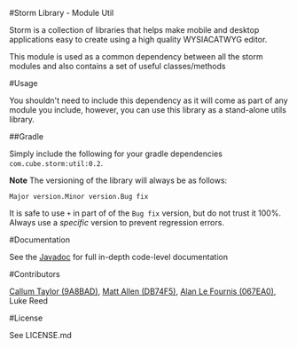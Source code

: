 #Storm Library - Module Util

Storm is a collection of libraries that helps make mobile and desktop applications easy to create using a high quality WYSIACATWYG editor.

This module is used as a common dependency between all the storm modules and also contains a set of useful classes/methods

#Usage

You shouldn't need to include this dependency as it will come as part of any module you include, however, you can use this library as a stand-alone utils library.

##Gradle

Simply include the following for your gradle dependencies `com.cube.storm:util:0.2`.

**Note** The versioning of the library will always be as follows:

`Major version.Minor version.Bug fix`

It is safe to use `+` in part of of the `Bug fix` version, but do not trust it 100%. Always use a *specific* version to prevent regression errors.

#Documentation

See the [Javadoc](http://3sidedcube.github.io/Android-LightningUtil/) for full in-depth code-level documentation

#Contributors

[Callum Taylor (9A8BAD)](http://keybase.io/scruffyfox), [Matt Allen (DB74F5)](https://keybase.io/mallen), [Alan Le Fournis (067EA0)](https://keybase.io/alan3sc), Luke Reed

#License

See LICENSE.md

